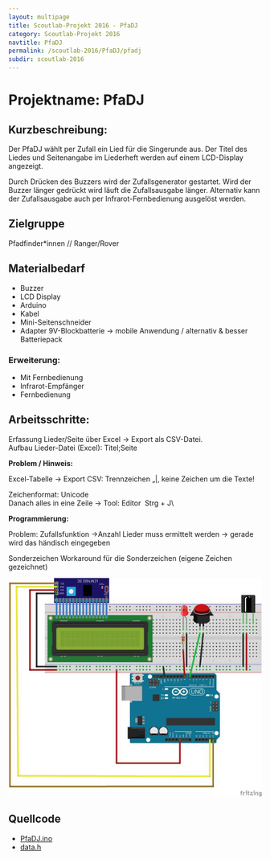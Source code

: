```yaml
---
layout: multipage
title: Scoutlab-Projekt 2016 - PfaDJ
category: Scoutlab-Projekt 2016
navtitle: PfaDJ
permalink: /scoutlab-2016/PfaDJ/pfadj
subdir: scoutlab-2016
---
```

# Projektname: PfaDJ        

## Kurzbeschreibung:

Der PfaDJ wählt per Zufall ein Lied für die Singerunde aus. Der Titel
des Liedes und Seitenangabe im Liederheft werden auf einem LCD-Display
angezeigt.

Durch Drücken des Buzzers wird der Zufallsgenerator gestartet. Wird der
Buzzer länger gedrückt wird läuft die Zufallsausgabe länger. Alternativ
kann der Zufallsausgabe auch per Infrarot-Fernbedienung ausgelöst
werden.


## Zielgruppe

Pfadfinder*innen // Ranger/Rover

## Materialbedarf

* Buzzer
* LCD Display
* Arduino
* Kabel
* Mini-Seitenschneider
* Adapter 9V-Blockbatterie → mobile Anwendung / alternativ & besser Batteriepack

### Erweiterung:
* Mit Fernbedienung
* Infrarot-Empfänger
* Fernbedienung

## Arbeitsschritte:

Erfassung Lieder/Seite über Excel → Export als CSV-Datei.\
Aufbau Lieder-Datei (Excel): Titel;Seite

**Problem / Hinweis:**

Excel-Tabelle → Export CSV: Trennzeichen „|, keine Zeichen um die Texte!

Zeichenformat: Unicode\
Danach alles in eine Zeile → Tool: Editor  Strg + J\

**Programmierung:**

Problem: Zufallsfunktion →Anzahl Lieder muss ermittelt
werden → gerade wird das händisch eingegeben

Sonderzeichen Workaround für die Sonderzeichen (eigene Zeichen gezeichnet)

[![Aufbau PfaDJ](images/aufbau_pfadj-small.jpg)](images/aufbau_pfadj.jpg)

## Quellcode

- [PfaDJ.ino](code/PfaDJ.ino)
- [data.h](code/data.h)
